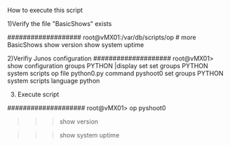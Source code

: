 How to execute this script

1)Verify the file "BasicShows" exists

###################
root@vMX01:/var/db/scripts/op # more BasicShows
show version
show system uptime


2)Verifiy Junos configuration
####################
root@vMX01> show configuration groups PYTHON |display set 
set groups PYTHON system scripts op file python0.py command pyshoot0
set groups PYTHON system scripts language python


3) Execute script

####################
root@vMX01> op pyshoot0  
>>>show version


>>>show system uptime
